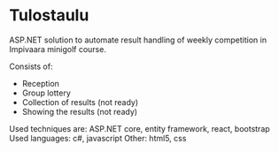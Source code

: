 # Tulostaulu

ASP.NET solution to automate result handling of weekly competition in Impivaara minigolf course.

Consists of:
- Reception
- Group lottery
- Collection of results (not ready)
- Showing the results (not ready)

Used techniques are: ASP.NET core, entity framework, react, bootstrap
Used languages: c#, javascript
Other: html5, css
